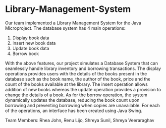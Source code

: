 # Library-Management-System

Our team implemented a Library Management System for the Java Microproject.
The database system has 4 main operations:
1. Display book data
2. Insert new book data
3. Update book data
4. Borrow book

With the above features, our project simulates a Database System that can seamlessly handle library inventory and borrowing transactions.
The display operations provides users with the details of the books present in the database such as the book name, the author of the book, price and the count of the books available at the library. The insert operation allows addition of new books whereas the update operation provides a provision to change the details of a book. As for the borrow operation, the system dynamically updates the database, reducing the book count upon borrowing and preventing borrowing when copies are unavailable. For each of the operations, an interface has been created using Java Swing. 

Team Members:
Rhea John, 
Renu Lijo, 
Shreya Sunil, 
Shreya Veeraraghav
